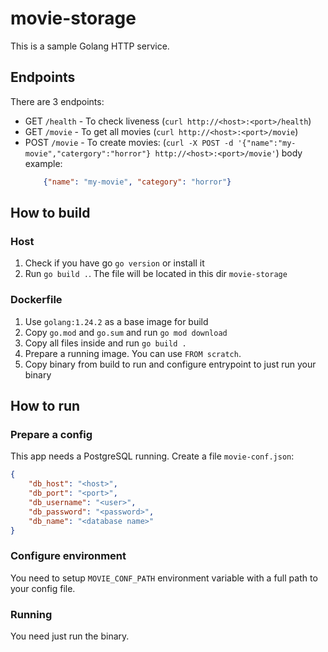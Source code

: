# movie-storage

This is a sample Golang HTTP service.

## Endpoints

There are 3 endpoints:

- GET `/health` - To check liveness (`curl http://<host>:<port>/health`)
- GET `/movie` - To get all movies (`curl http://<host>:<port>/movie`)
- POST `/movie` - To create movies: (`curl -X POST -d '{"name":"my-movie","catergory":"horror"} http://<host>:<port>/movie'`)
    body example:
    ```json
        {"name": "my-movie", "category": "horror"}
    ```

## How to build

### Host

1. Check if you have go `go version` or install it
2. Run `go build .`. The file will be located in this dir `movie-storage`

### Dockerfile

1. Use `golang:1.24.2` as a base image for build
2. Copy `go.mod` and `go.sum` and run `go mod download`
3. Copy all files inside and run `go build .`
4. Prepare a running image. You can use `FROM scratch`.
5. Copy binary from build to run and configure entrypoint to just run your binary

## How to run

### Prepare a config

This app needs a PostgreSQL running.
Create a file `movie-conf.json`:
    
```json
{
    "db_host": "<host>",
    "db_port": "<port>",
    "db_username": "<user>",
    "db_password": "<password>",
    "db_name": "<database name>"
}
```

### Configure environment

You need to setup `MOVIE_CONF_PATH` environment variable with a full path to your config file.

### Running

You need just run the binary.
